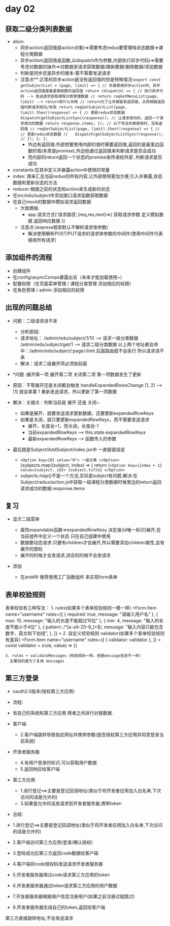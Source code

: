 # day 02

## 获取二级分类列表数据

- ation:
  - 同步action(返回值是action对象)=>需要考虑redux要管理啥状态数据=>课程分类数据
  - 异步action(返回值是函数,以dispatch作为参数,内部执行异步代码)=>需要考虑对数据的操作=>对数据发请求获取数据/跟新数据/删除数据/添加数据
  - 判断是同步还是异步的根本:需不需要发送请求
  - 注意点**:正常的异步action是没有返回值的但是特殊情况:`export const getSubjectList = (page, limit) => {
  // 外面使用异步action时，异步action返回值是最里面函数的返回值
  return (dispatch) => {
    // 执行异步代码 --> 发送请求获取课程分类管理数据
    // return reqGetMenuList(page, limit) --> return有什么作用
    // return为了让外面能有返回值，从而根据返回值判断请求成功/失败
    return reqGetSubjectList(page, limit).then((response) => {
      // 更新redux状态数据
      dispatch(getSubjectListSync(response));
      // 让请求成功时，返回一个请求成功的数据
      return response.items;
    });
    // 以下写法外面使用时，没有返回值
    // reqGetSubjectList(page, limit).then((response) => {
    //   // 更新redux状态数据
    //   dispatch(getSubjectListSync(response));
    // });
  };
};`
    - 外边有返回值:外部想要使用内部的值时需要返回值,返回的是最里边函数的值(本质是promise),外边他通过返回值来判断请求是否会成功
    - 而内部的return返回一个状态的promise来传递给外部 ,判断请求是否成功
- constants:在其中定义并暴露action中使用的常量
- index: 用来汇总当前redux的所有内容,让外部使用更加方便,引入并暴露,状态数据和更新状态的方法
- reducer:根据之前的状态和action来生成新的状态
- 在src/edu/subject中添加接口请求函数获取数据
- 在自己mock的数据中模拟请求返回数据
  - 大致模板:
    - app.请求方式('请求路径',(req,res,next)=>{
      获取请求参数
      定义模拟数据
      返回响应数据
     }) 
  - 注意点:(express框架默认不解析请求体参数)
    - 解决使用解析POST/PUT请求的请求体参数的中间件(使用中间件代表接收所有请求)

## 添加组件的流程

- 创建组件
- 在config/asyncComps暴露出去（未来才能加载使用~）
- 配置权限（在页面菜单管理 / 课程分类管理 添加相应的权限）
- 在角色管理 / admin 添加相应的权限

## 出现的问题总结

- 问题：二级请求进不来
  - 分析原因:
  - 请求地址：
      /admin/edu/subject/1/10 --> 请求一级分类数据
      /admin/edu/subject/get/1 --> 请求二级分类数据
      以上两个地址都会命中：/admin/edu/subject/:page/:limit 后面路由就不会执行
      所以请求进不来
  - 解决：请求二级展开项必须放前面
- *问题 :展开第一项 展开第二项 关闭第二项 第一项数据发生了更新
- 原因：不管展开还是关闭都会触发 handleExpandedRowsChange
        [1, 2] --> [1] 就会拿着 1 重新发送请求，所以更新了第一项数据
- 解决：关键点：判断当前是 展开 还是 关闭~
  - 如果是展开，就要发送请求更新数据，还要更新expandedRowKeys
  - 如果是关闭，就只要更新expandedRowKeys，而不需要发送请求
    - 展开，长度会+1，而关闭，长度会-1
    - 当前expandedRowKeys --> this.state.expandedRowKeys
    - 最新expandedRowKeys --> 函数传入的参数

- 最后就是Subject/AddSubject/index.jsx中 一直报错误说
  - `<Option key={0} value="0">
              一级分类
            </Option>`
            {subjects.map((subject, index) => {
              return (`<Option key={index + 1} value={subject._id}>
                  {subject.title}
                </Option>`
  - subjects.map()不是一个方法,实际是subject有问题,解决:在Subject/redux/action.js中获取一级课程分类数据时候里边的return返回请求成功的数据:response.items

## 复习

- 显示二级菜单 
  - 属性expandable函数=>expandedRowKesy 决定谁(id唯一标识)展开,在当前组件中定义一个状态 只在自己组建中使用
  - 数据要动态请求:只要有children才会展开,所以需要添加children属性,会有展开的图标
  - 展开的时候才会发请求,闭合的时候不会发请求

- 添加
  - 在antd中 推荐使用工厂函数组件 来实现form表单

## 表单校验规则

 表单校验有三种写法：
    1. rules(如果多个表单校验规则一模一样)
      <Form.Item
        name="username"
        rules={[
          { required: true, message: "请输入用户名" },
          { max: 15, message: "输入的长度不能超过15位" },
          { min: 4, message: "输入的长度不能小于4位" },
          {
            pattern: /^[a-zA-Z0-9_]+$/,
            message: "输入内容只能包含数字、英文和下划线",
          },
        ]}
      >
   2. 自定义校验规则 validator(如果多个表单校验规则有差异)
      <Form.Item
        name="username"
        rules={[
          { validator: validator },
        ]}
      > 
      const validator = (rule, value) => {}
        
    3. rules + validateMessages（校验规则一样，但是message信息不一样）
      主要目的是为了复用 messages

## 第三方登录

- oauth2.0版本(授权第三方应用)
- 流程:
- 有自己的系统和第三方应用 两者之间进行对接数据.
- 客户端
  - 2.客户端跳转导致指定网址并携带参数(是否授权第三方应用并同意登录当前系统) 
- 开发者服务器
  - 4.有用户登录的标识,可以获取用户数据
  - 5.返回响应给客户端
- 第三方应用
  - 1.进行登记==>主要是登记回调地址(类似于将开发者应用加入白名单,下次访问的话是允许的)
  - 3.如果是允许的话发请求到开发者服务器,携带token

- 总结:
- 1.进行登记==>主要是登记回调地址(类似于将开发者应用加入白名单,下次访问的话是允许的)
- 2.客户端访问第三方应用(登录/确认授权)
- 3.登陆成功后第三方返回code数据给客户端
- 4.客户端将code授权码发送请求开发者服务器
- 5.开发者服务器用过code请求第三方应用的token
- 6.开发者服务器通过token请求第三方应用的用户数据
- 7.开发者服务器根据用户信息注册用户(如果之前注册过就跳过)
- 8.开发者服务器生成自己的token,返回给客户端

第三方直接跳转地址,不会发送请求

